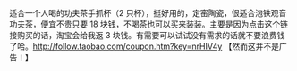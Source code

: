 适合一个人喝的功夫茶手抓杯（2 只杯），挺好用的，定窑陶瓷，很适合泡铁观音功夫茶，便宜不贵只要 18 块钱，不喝茶也可以买来装装。主要是因为点击这个链接购买的话，淘宝会给我返 3 块钱。有需要可以试试没有需求的话就不要浪费钱了哈。http://follow.taobao.com/coupon.htm?key=nrHIV4y 【然而这并不是广告！】